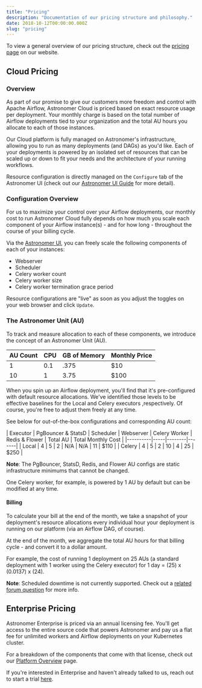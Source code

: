 ```yaml
---
title: "Pricing"
description: "Documentation of our pricing structure and philosophy."
date: 2018-10-12T00:00:00.000Z
slug: "pricing"
---
```


To view a general overview of our pricing structure, check out the [pricing page](https://www.astronomer.io/pricing/) on our website.

## Cloud Pricing

### Overview

As part of our promise to give our customers more freedom and control with Apache Airflow, Astronomer Cloud is priced based on exact resource usage per deployment. Your monthly charge is based on the total number of Airflow deployments tied to your organization and the total AU hours you allocate to each of those instances.

Our Cloud platform is fully managed on Astronomer's infrastructure, allowing you to run as many deployments (and DAGs) as you'd like. Each of your deployments is powered by an isolated set of resources that can be scaled up or down to fit your needs and the architecture of your running workflows.

Resource configuration is directly managed on the `Configure` tab of the Astronomer UI (check out our [Astronomer UI Guide](https://www.astronomer.io/docs/airflow-deployments/) for more detail).

### Configuration Overview

For us to maximize your control over your Airflow deployments, our monthly cost to run Astronomer Cloud fully depends on how much you scale each component of your Airflow instance(s) - and for how long - throughout the course of your billing cycle.

Via the [Astronomer UI](https://app.astronomer.cloud/login), you can freely scale the following components of each of your instances:

- Webserver
- Scheduler
- Celery worker count
- Celery worker size
- Celery worker termination grace period

Resource configurations are "live" as soon as you adjust the toggles on your web browser and click `Update`.

### The Astronomer Unit (AU)

To track and measure allocation to each of these components, we introduce the concept of an Astronomer Unit (AU).

| AU Count | CPU | GB of Memory | Monthly Price |
|----------|-----|--------|-------|
| 1 | 0.1 | .375 | $10 |
| 10 | 1 | 3.75 | $100


When you spin up an Airflow deployment, you'll find that it's pre-configured with default resource allocations. We've identified those levels to be effective baselines for the Local and Celery executors ,respectively. Of course, you're free to adjust them freely at any time.

See below for out-of-the-box configurations and corresponding AU count:

| Executor | PgBouncer & StatsD | Scheduler | Webserver | Celery Worker | Redis & Flower | Total AU | Total Monthly Cost |
|----------|-----|--------|-------|
| Local | 4 | 5 | 2 | N/A | N/A | 11 | $110 |
| Celery | 4 | 5 | 2 | 10 | 4 | 25 | $250 |

**Note**: The PgBouncer, StatsD, Redis, and Flower AU configs are static infrastructure minimums that cannot be changed.

One Celery worker, for example, is powered by 1 AU by default but can be modified at any time.

#### Billing

To calculate your bill at the end of the month, we take a snapshot of your deployment's resource allocations every individual hour your deployment is running on our platform (via an Airflow DAG, of course).

At the end of the month, we aggregate the total AU hours for that billing cycle - and convert it to a dollar amount.

For example, the cost of running 1 deployment on 25 AUs (a standard deployment with 1 worker using the Celery executor) for 1 day = (25) x (0.0137) x (24).

**Note**: Scheduled downtime is not currently supported. Check out a [related forum question](https://forum.astronomer.io/t/can-i-have-scheduled-downtime/35O) for more info.

## Enterprise Pricing

Astronomer Enterprise is priced via an annual licensing fee. You'll get access to the entire source code that powers Astronomer and pay us a flat fee for unlimited workers and Airflow deployments on your Kubernetes cluster.

For a breakdown of the components that come with that license, check out our [Platform Overview](https://www.astronomer.io/docs/overview/) page.

If you're interested in Enterprise and haven't already talked to us, reach out to start a trial [here](https://www.astronomer.io/enterprise/#request).
